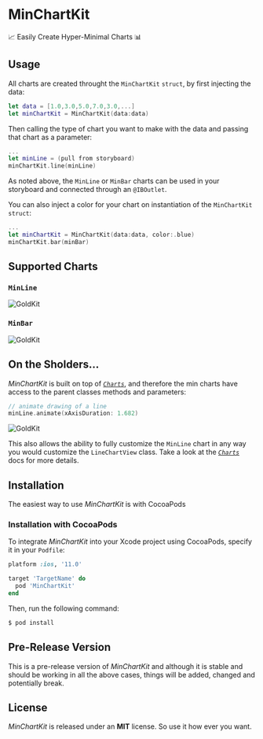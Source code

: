 # MinChartKit
📈 Easily Create Hyper-Minimal Charts 📊

## Usage
All charts are created throught the ``MinChartKit`` ``struct``, by first injecting the data:

```swift
let data = [1.0,3.0,5.0,7.0,3.0,...]
let minChartKit = MinChartKit(data:data)
```

Then calling the type of chart you want to make with the data and passing that chart as a parameter:

```swift
...
let minLine = (pull from storyboard)
minChartKit.line(minLine)
```

As noted above, the ``MinLine`` or ``MinBar`` charts can be used in your storyboard and connected through an ``@IBOutlet``.


You can also inject a color for your chart on instantiation of the ``MinChartKit`` ``struct``:

```swift
...
let minChartKit = MinChartKit(data:data, color:.blue)
minChartKit.bar(minBar)
```

## Supported Charts

### ``MinLine``

![GoldKit](https://github.com/stevewight/MinChartKit/raw/master/images/line-chart.png)

### ``MinBar``

![GoldKit](https://github.com/stevewight/MinChartKit/raw/master/images/bar-chart.png)

## On the Sholders...
*MinChartKit* is built on top of [*``Charts``*](https://github.com/danielgindi/Charts), and therefore the min charts have access to the parent classes methods and parameters:

```swift
// animate drawing of a line
minLine.animate(xAxisDuration: 1.682)
```

![GoldKit](https://github.com/stevewight/MinChartKit/raw/master/images/line-animate.gif)

This also allows the ability to fully customize the ``MinLine`` chart in any way you would customize the  ``LineChartView`` class.  Take a look at the [*``Charts``*](https://github.com/danielgindi/Charts) docs for more details.

## Installation
The easiest way to use *MinChartKit* is with CocoaPods

### Installation with CocoaPods
To integrate *MinChartKit* into your Xcode project using CocoaPods, specify it in your `Podfile`:

```ruby
platform :ios, '11.0'

target 'TargetName' do
  pod 'MinChartKit'
end
```

Then, run the following command:

```bash
$ pod install
```

## Pre-Release Version
This is a pre-release version of *MinChartKit* and although it is stable and should be working in all the above cases, things will be added, changed and potentially break.

## License
*MinChartKit* is released under an **MIT** license.  So use it how ever you want.
